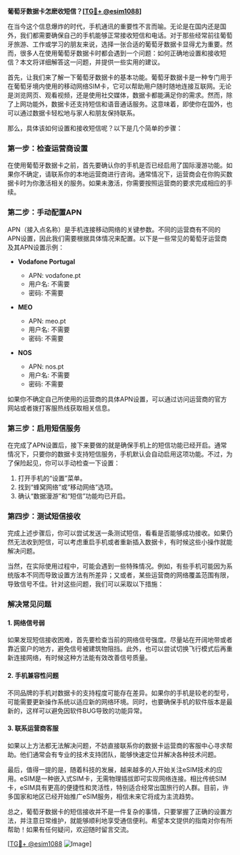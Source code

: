 **葡萄牙数据卡怎麽收短信？[[TG💪+ @esim1088](https://t.me/s/esim1088)]**

在当今这个信息爆炸的时代，手机通讯的重要性不言而喻。无论是在国内还是国外，我们都需要确保自己的手机能够正常接收短信和电话。对于那些经常前往葡萄牙旅游、工作或学习的朋友来说，选择一张合适的葡萄牙数据卡显得尤为重要。然而，很多人在使用葡萄牙数据卡时都会遇到一个问题：如何正确地设置和接收短信？本文将详细解答这一问题，并提供一些实用的建议。

首先，让我们来了解一下葡萄牙数据卡的基本功能。葡萄牙数据卡是一种专门用于在葡萄牙境内使用的移动网络SIM卡，它可以帮助用户随时随地连接互联网。无论是浏览网页、观看视频，还是使用社交媒体，数据卡都能满足你的需求。然而，除了上网功能外，数据卡还支持短信和语音通话服务。这意味着，即使你在国外，也可以通过数据卡轻松地与家人和朋友保持联系。

那么，具体该如何设置和接收短信呢？以下是几个简单的步骤：

### **第一步：检查运营商设置**
在使用葡萄牙数据卡之前，首先要确认你的手机是否已经启用了国际漫游功能。如果你不确定，请联系你的本地运营商进行咨询。通常情况下，运营商会在你购买数据卡时为你激活相关的服务。如果未激活，你需要按照运营商的要求完成相应的手续。

### **第二步：手动配置APN**
APN（接入点名称）是手机连接移动网络的关键参数。不同的运营商有不同的APN设置，因此我们需要根据具体情况来配置。以下是一些常见的葡萄牙运营商及其APN设置示例：

- **Vodafone Portugal**
  - APN: vodafone.pt
  - 用户名: 不需要
  - 密码: 不需要

- **MEO**
  - APN: meo.pt
  - 用户名: 不需要
  - 密码: 不需要

- **NOS**
  - APN: nos.pt
  - 用户名: 不需要
  - 密码: 不需要

如果你不确定自己所使用的运营商的具体APN设置，可以通过访问运营商的官方网站或者拨打客服热线获取相关信息。

### **第三步：启用短信服务**
在完成了APN设置后，接下来要做的就是确保手机上的短信功能已经开启。通常情况下，只要你的数据卡支持短信服务，手机默认会自动启用这项功能。不过，为了保险起见，你可以手动检查一下设置：

1. 打开手机的“设置”菜单。
2. 找到“蜂窝网络”或“移动网络”选项。
3. 确认“数据漫游”和“短信”功能均已开启。

### **第四步：测试短信接收**
完成上述步骤后，你可以尝试发送一条测试短信，看看是否能够成功接收。如果仍然无法收到短信，可以考虑重启手机或者重新插入数据卡，有时候这些小操作就能解决问题。

当然，在实际使用过程中，可能会遇到一些特殊情况。例如，有些手机可能因为系统版本不同而导致设置方法有所差异；又或者，某些运营商的网络覆盖范围有限，导致信号不佳。针对这些问题，我们可以采取以下措施：

### **解决常见问题**

#### **1. 网络信号弱**
如果发现短信接收困难，首先要检查当前的网络信号强度。尽量站在开阔地带或者靠近窗户的地方，避免信号被建筑物阻挡。此外，也可以尝试切换飞行模式后再重新连接网络，有时候这种方法能有效改善信号质量。

#### **2. 手机兼容性问题**
不同品牌的手机对数据卡的支持程度可能存在差异。如果你的手机是较老的型号，可能需要更新操作系统以适应新的网络环境。同时，也要确保手机的软件版本是最新的，这样可以避免因软件BUG导致的功能异常。

#### **3. 联系运营商客服**
如果以上方法都无法解决问题，不妨直接联系你的数据卡运营商的客服中心寻求帮助。他们通常会有专业的技术支持团队，能够快速定位并解决各种技术问题。

最后，值得一提的是，随着科技的发展，越来越多的人开始关注eSIM技术的应用。eSIM是一种嵌入式SIM卡，无需物理插拔即可实现网络连接。相比传统SIM卡，eSIM具有更高的便捷性和灵活性，特别适合经常出国旅行的人群。目前，许多国家和地区已经开始推广eSIM服务，相信未来它将成为主流趋势。

总之，葡萄牙数据卡的短信接收并不是一件复杂的事情，只要掌握了正确的设置方法，并注意日常维护，就能够顺利地享受通信便利。希望本文提供的指南对你有所帮助！如果有任何疑问，欢迎随时留言交流。

[[TG💪+ @esim1088](https://t.me/s/esim1088) ![Image](https://i.postimg.cc/4NQfJmqS/Snipaste-2025-05-13-00-14-12.png)]